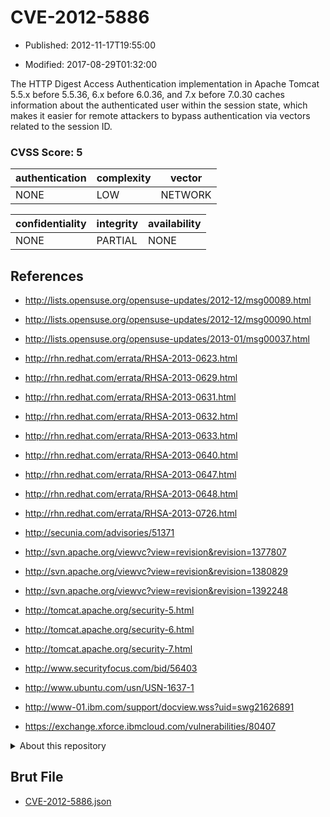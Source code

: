 # CVE-2012-5886

- Published: 2012-11-17T19:55:00

- Modified: 2017-08-29T01:32:00

The HTTP Digest Access Authentication implementation in Apache Tomcat 5.5.x before 5.5.36, 6.x before 6.0.36, and 7.x before 7.0.30 caches information about the authenticated user within the session state, which makes it easier for remote attackers to bypass authentication via vectors related to the session ID.

### CVSS Score: **5**

| authentication | complexity | vector |
| --- | --- | --- |
| NONE | LOW | NETWORK |

| confidentiality | integrity | availability |
| --- | --- | --- |
| NONE | PARTIAL | NONE |

## References

* http://lists.opensuse.org/opensuse-updates/2012-12/msg00089.html

* http://lists.opensuse.org/opensuse-updates/2012-12/msg00090.html

* http://lists.opensuse.org/opensuse-updates/2013-01/msg00037.html

* http://rhn.redhat.com/errata/RHSA-2013-0623.html

* http://rhn.redhat.com/errata/RHSA-2013-0629.html

* http://rhn.redhat.com/errata/RHSA-2013-0631.html

* http://rhn.redhat.com/errata/RHSA-2013-0632.html

* http://rhn.redhat.com/errata/RHSA-2013-0633.html

* http://rhn.redhat.com/errata/RHSA-2013-0640.html

* http://rhn.redhat.com/errata/RHSA-2013-0647.html

* http://rhn.redhat.com/errata/RHSA-2013-0648.html

* http://rhn.redhat.com/errata/RHSA-2013-0726.html

* http://secunia.com/advisories/51371

* http://svn.apache.org/viewvc?view=revision&revision=1377807

* http://svn.apache.org/viewvc?view=revision&revision=1380829

* http://svn.apache.org/viewvc?view=revision&revision=1392248

* http://tomcat.apache.org/security-5.html

* http://tomcat.apache.org/security-6.html

* http://tomcat.apache.org/security-7.html

* http://www.securityfocus.com/bid/56403

* http://www.ubuntu.com/usn/USN-1637-1

* http://www-01.ibm.com/support/docview.wss?uid=swg21626891

* https://exchange.xforce.ibmcloud.com/vulnerabilities/80407

<details>
<summary>About this repository</summary> 

  This repository is part of the project [Live Hack CVE](https://github.com/Live-Hack-CVE). Main website can be found [www.live-hack.org](https://www.live-hack.org) 
  
  Made by [Sn0wAlice](https://github.com/Sn0wAlice) for the people that care about security and need to have a feed of the latest CVEs. Hope you enjoy it, don't forget to star the repo and follow me on [Twitter](https://twitter.com/Sn0wAlice) and [Github](https://github.com/Sn0wAlice). And that is my [personnal website](https://www.alice-snow.me/)

  - [Home Page](https://github.com/Live-Hack-CVE)
  - [Framework](https://github.com/Live-Hack-CVE/cve-framework)
  - [CVE database](https://github.com/Live-Hack-CVE/full_database)
  - [Changelog](https://github.com/Live-Hack-CVE/Changelog)
</details>

## Brut File

* [CVE-2012-5886.json](https://raw.githubusercontent.com/Live-Hack-CVE/full_database/main/cves/2012/CVE-2012-5886.json)

